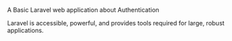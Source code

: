 


A Basic Laravel web application about Authentication


Laravel is accessible, powerful, and provides tools required for large, robust applications.

